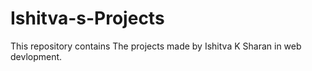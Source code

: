 # Ishitva-s-Projects
This repository contains The projects made by Ishitva K Sharan in web devlopment.
